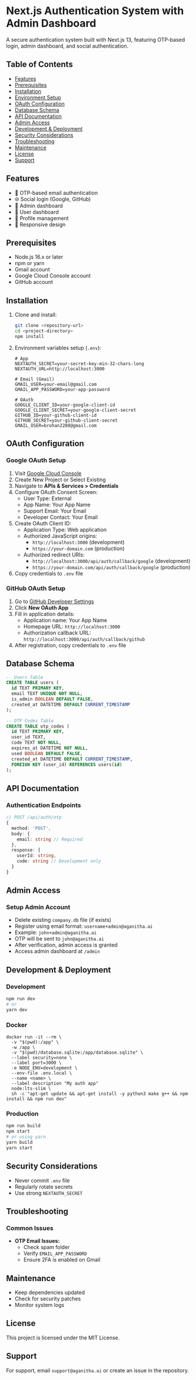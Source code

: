 # Next.js Authentication System with Admin Dashboard

A secure authentication system built with Next.js 13, featuring OTP-based login, admin dashboard, and social authentication.

## Table of Contents
- [Features](#features)
- [Prerequisites](#prerequisites)
- [Installation](#installation)
- [Environment Setup](#environment-setup)
- [OAuth Configuration](#oauth-configuration)
- [Database Schema](#database-schema)
- [API Documentation](#api-documentation)
- [Admin Access](#admin-access)
- [Development & Deployment](#development--deployment)
- [Security Considerations](#security-considerations)
- [Troubleshooting](#troubleshooting)
- [Maintenance](#maintenance)
- [License](#license)
- [Support](#support)

## Features
- 🔐 OTP-based email authentication
- 🌐 Social login (Google, GitHub)
- 👑 Admin dashboard
- 👤 User dashboard
- 📝 Profile management
- 📱 Responsive design

## Prerequisites
- Node.js 16.x or later
- npm or yarn
- Gmail account
- Google Cloud Console account
- GitHub account

## Installation

1. Clone and install:
   ```sh
   git clone <repository-url>
   cd <project-directory>
   npm install
   ```

2. Environment variables setup (`.env`):
   ```env
   # App
   NEXTAUTH_SECRET=your-secret-key-min-32-chars-long
   NEXTAUTH_URL=http://localhost:3000
   
   # Email (Gmail)
   GMAIL_USER=your-email@gmail.com
   GMAIL_APP_PASSWORD=your-app-password
   
   # OAuth
   GOOGLE_CLIENT_ID=your-google-client-id
   GOOGLE_CLIENT_SECRET=your-google-client-secret
   GITHUB_ID=your-github-client-id
   GITHUB_SECRET=your-github-client-secret
   GMAIL_USER=brohan2208@gmail.com

   ```

## OAuth Configuration

### Google OAuth Setup
1. Visit [Google Cloud Console](https://console.cloud.google.com)
2. Create New Project or Select Existing
3. Navigate to **APIs & Services > Credentials**
4. Configure OAuth Consent Screen:
   - User Type: External
   - App Name: Your App Name
   - Support Email: Your Email
   - Developer Contact: Your Email
5. Create OAuth Client ID:
   - Application Type: Web application
   - Authorized JavaScript origins:
     - `http://localhost:3000` (development)
     - `https://your-domain.com` (production)
   - Authorized redirect URIs:
     - `http://localhost:3000/api/auth/callback/google` (development)
     - `https://your-domain.com/api/auth/callback/google` (production)
6. Copy credentials to `.env` file

### GitHub OAuth Setup
1. Go to [GitHub Developer Settings](https://github.com/settings/developers)
2. Click **New OAuth App**
3. Fill in application details:
   - Application name: Your App Name
   - Homepage URL: `http://localhost:3000`
   - Authorization callback URL: `http://localhost:3000/api/auth/callback/github`
4. After registration, copy credentials to `.env` file

## Database Schema
```sql
-- Users Table
CREATE TABLE users (
  id TEXT PRIMARY KEY,
  email TEXT UNIQUE NOT NULL,
  is_admin BOOLEAN DEFAULT FALSE,
  created_at DATETIME DEFAULT CURRENT_TIMESTAMP
);

-- OTP Codes Table
CREATE TABLE otp_codes (
  id TEXT PRIMARY KEY,
  user_id TEXT,
  code TEXT NOT NULL,
  expires_at DATETIME NOT NULL,
  used BOOLEAN DEFAULT FALSE,
  created_at DATETIME DEFAULT CURRENT_TIMESTAMP,
  FOREIGN KEY (user_id) REFERENCES users(id)
);
```

## API Documentation
### Authentication Endpoints
```typescript
// POST /api/auth/otp
{
  method: 'POST',
  body: {
    email: string // Required
  },
  response: {
    userId: string,
    code: string // Development only
  }
}
```

## Admin Access
### Setup Admin Account
- Delete existing `company.db` file (if exists)
- Register using email format: `username+admin@aganitha.ai`
- Example: `john+admin@aganitha.ai`
- OTP will be sent to `john@aganitha.ai`
- After verification, admin access is granted
- Access admin dashboard at `/admin`

## Development & Deployment
### Development
```sh
npm run dev
# or
yarn dev
```

### Docker
```
docker run -it --rm \
  -v "$(pwd):/app" \
  -w /app \
  -v "$(pwd)/database.sqlite:/app/database.sqlite" \
  --label security=none \
  --label port=3000 \
  -e NODE_ENV=development \
  --env-file .env.local \
  --name <name> \
  --label description "My auth app"
  node:lts-slim \
  sh -c "apt-get update && apt-get install -y python3 make g++ && npm install && npm run dev"
```
### Production
```sh
npm run build
npm start
# or using yarn
yarn build
yarn start
```

## Security Considerations
- Never commit `.env` file
- Regularly rotate secrets
- Use strong `NEXTAUTH_SECRET`

## Troubleshooting
### Common Issues
- **OTP Email Issues:**
  - Check spam folder
  - Verify `EMAIL_APP_PASSWORD`
  - Ensure 2FA is enabled on Gmail

## Maintenance
- Keep dependencies updated
- Check for security patches
- Monitor system logs

## License
This project is licensed under the MIT License.

## Support
For support, email `support@aganitha.ai` or create an issue in the repository.

